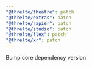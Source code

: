 ```yaml
---
"@threlte/theatre": patch
"@threlte/extras": patch
"@threlte/rapier": patch
"@threlte/studio": patch
"@threlte/flex": patch
"@threlte/xr": patch
---
```


Bump core dependency version
